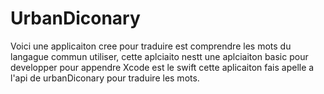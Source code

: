 # UrbanDiconary
Voici une applicaiton cree pour traduire est comprendre les mots du langague commun utiliser, cette aplciaito nestt une aplciaiton basic pour developper pour appendre Xcode est le swift cette aplicaiton fais apelle a l'api de urbanDiconary pour traduire les mots.

